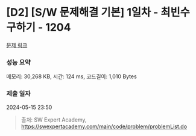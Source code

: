 # [D2] [S/W 문제해결 기본] 1일차 - 최빈수 구하기 - 1204 

[문제 링크](https://swexpertacademy.com/main/code/problem/problemDetail.do?contestProbId=AV13zo1KAAACFAYh) 

### 성능 요약

메모리: 30,268 KB, 시간: 124 ms, 코드길이: 1,010 Bytes

### 제출 일자

2024-05-15 23:50



> 출처: SW Expert Academy, https://swexpertacademy.com/main/code/problem/problemList.do